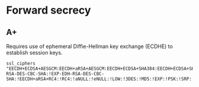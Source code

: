 # Forward secrecy

## A+

Requires use of ephemeral Diffie-Hellman key exchange (ECDHE) to establish session keys.

```
ssl_ciphers "EECDH+ECDSA+AESGCM:EECDH+aRSA+AESGCM:EECDH+ECDSA+SHA384:EECDH+ECDSA+SHA256:EECDH+aRSA+SHA384:EECDH+aRSA+SHA256:EECDH:EDH+aRSA:!EDH-RSA-DES-CBC-SHA:!EXP-EDH-RSA-DES-CBC-SHA:!EECDH+aRSA+RC4:!RC4:!aNULL:!eNULL:!LOW:!3DES:!MD5:!EXP:!PSK:!SRP:!DSS"
```